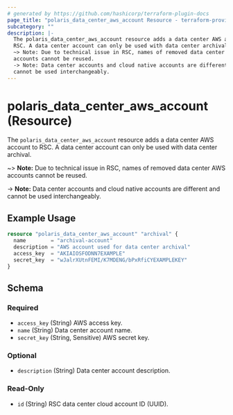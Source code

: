 ```yaml
---
# generated by https://github.com/hashicorp/terraform-plugin-docs
page_title: "polaris_data_center_aws_account Resource - terraform-provider-polaris"
subcategory: ""
description: |-
  The polaris_data_center_aws_account resource adds a data center AWS account to
  RSC. A data center account can only be used with data center archival.
  ~> Note: Due to technical issue in RSC, names of removed data center AWS
  accounts cannot be reused.
  -> Note: Data center accounts and cloud native accounts are different and
  cannot be used interchangeably.
---
```


# polaris_data_center_aws_account (Resource)

The `polaris_data_center_aws_account` resource adds a data center AWS account to
RSC. A data center account can only be used with data center archival.

~> **Note:** Due to technical issue in RSC, names of removed data center AWS
   accounts cannot be reused.

-> **Note:** Data center accounts and cloud native accounts are different and
   cannot be used interchangeably.

## Example Usage

```terraform
resource "polaris_data_center_aws_account" "archival" {
  name        = "archival-account"
  description = "AWS account used for data center archival"
  access_key  = "AKIAIOSFODNN7EXAMPLE"
  secret_key  = "wJalrXUtnFEMI/K7MDENG/bPxRfiCYEXAMPLEKEY"
}
```

<!-- schema generated by tfplugindocs -->
## Schema

### Required

- `access_key` (String) AWS access key.
- `name` (String) Data center account name.
- `secret_key` (String, Sensitive) AWS secret key.

### Optional

- `description` (String) Data center account description.

### Read-Only

- `id` (String) RSC data center cloud account ID (UUID).
